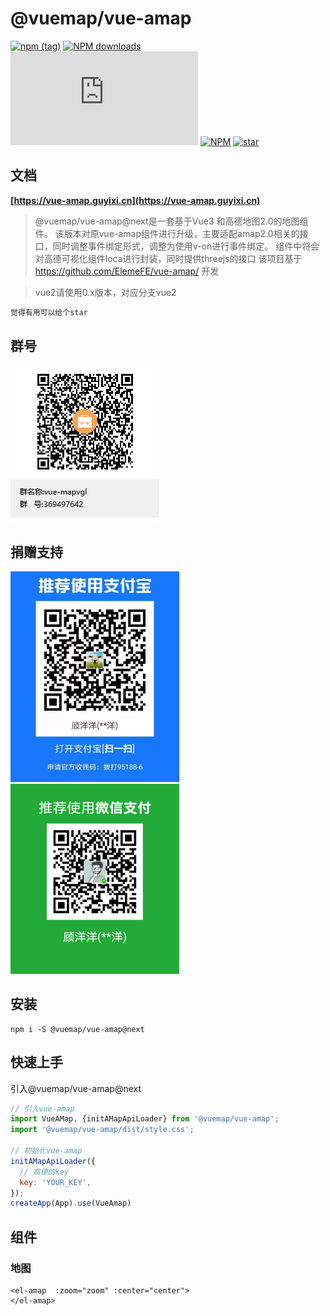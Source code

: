 
# @vuemap/vue-amap
[![npm (tag)](https://img.shields.io/npm/v/@vuemap/vue-amap/next)](https://www.npmjs.org/package/@vuemap/vue-amap)
[![NPM downloads](http://img.shields.io/npm/dm/@vuemap/vue-amap.svg)](https://npmjs.org/package/@vuemap/vue-amap)
![JS gzip size](http://img.badgesize.io/https://unpkg.com/@vuemap/vue-amap@next/dist/index.min.js?compression=gzip&label=gzip%20size:%20JS)
[![NPM](https://img.shields.io/npm/l/@vuemap/vue-amap)](https://gitee.com/guyangyang/vue-amap)
[![star](https://gitee.com/guyangyang/vue-amap/badge/star.svg?theme=dark)](https://gitee.com/guyangyang/vue-amap/stargazers)

## 文档
**[https://vue-amap.guyixi.cn](https://vue-amap.guyixi.cn)**

> @vuemap/vue-amap@next是一套基于Vue3 和高德地图2.0的地图组件。
> 该版本对原vue-amap组件进行升级，主要适配amap2.0相关的接口，同时调整事件绑定形式，调整为使用v-on进行事件绑定。
> 组件中将会对高德可视化组件loca进行封装，同时提供threejs的接口
> 该项目基于 https://github.com/ElemeFE/vue-amap/ 开发

>vue2请使用0.x版本，对应分支vue2

```html
觉得有用可以给个star
```

## 群号
![avatar](./image/vue-mapvgl.png)

## 捐赠支持
<img src="./src/docs/assets/images/zhifubao.jpg" alt="支付宝" width="270px" />
<img src="./src/docs/assets/images/weixin.png" alt="微信" width="270px"/>

## 安装
```
npm i -S @vuemap/vue-amap@next
```

## 快速上手

引入@vuemap/vue-amap@next

```javascript
// 引入vue-amap
import VueAMap, {initAMapApiLoader} from '@vuemap/vue-amap';
import '@vuemap/vue-amap/dist/style.css';

// 初始化vue-amap
initAMapApiLoader({
  // 高德的key
  key: 'YOUR_KEY',
});
createApp(App).use(VueAmap)

```

## 组件

### 地图

```vue
<el-amap  :zoom="zoom" :center="center">
</el-amap>
```

